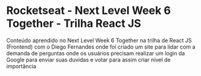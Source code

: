 # Rocketseat - Next Level Week 6 Together - Trilha React JS
Conteúdo aprendido no Next Level Week 6 Together na trilha de React JS (Frontend) com o Diego Fernandes onde foi criado um site para lidar com a demanda de perguntas onde os usuários precisam realizar um login da Google para enviar suas duvidas e votar para assim criar nível de importância
